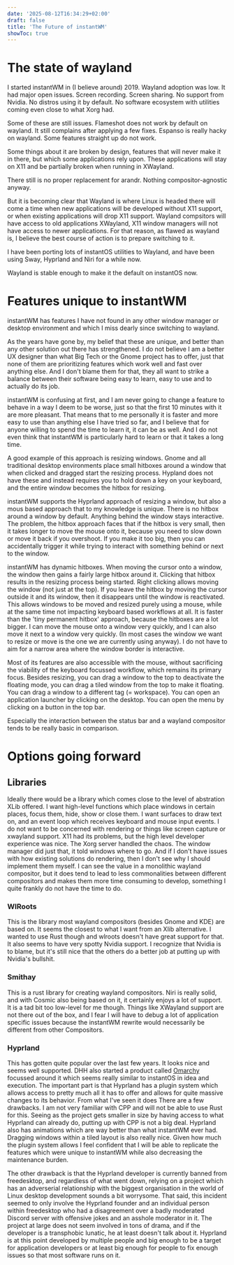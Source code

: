```yaml
---
date: '2025-08-12T16:34:29+02:00'
draft: false
title: 'The Future of instantWM'
showToc: true
---
```




# The state of wayland

I started instantWM in (I believe around) 2019. 
Wayland adoption was low. It had major open issues. Screen recording. Screen
sharing. No support from Nvidia. No distros using it by default. 
No software ecosystem with utilities coming even close to what Xorg had. 

Some of these are still issues. Flameshot does not work by default on wayland.
It still complains after applying a few fixes. 
Espanso is really hacky on wayland. Some features straight up do not work. 

Some things about it are broken by design, features that will never make it in
there, but which some applications rely upon. These applications will stay on
X11 and be partially broken when running in XWayland. 

There still is no proper replacement for arandr. Nothing compositor-agnostic
anyway. 

But it is becoming clear that Wayland is where Linux is headed there will come a
time when new applications will be developed without X11 support, or when
existing applications will drop X11 support. Wayland compsitors will have access
to old applications XWayland, X11 window managers will not have access to newer
applications. For that reason, as flawed as wayland is, I believe the best
course of action is to prepare switching to it. 

I have been porting lots of instantOS utilities to Wayland, and have been using
Sway, Hyprland and Niri for a while now. 

Wayland is stable enough to make it the default on instantOS now. 



# Features unique to instantWM

instantWM has features I have not found in any other window manager or desktop
environment and which I miss dearly since switching to wayland. 

As the years have gone by, my belief that these are unique, and better than any
other solution out there has strengthened. 
I do not believe I am a better UX designer than what Big Tech or the Gnome
project has to offer, just that none of them are prioritizing features which
work well and fast over anything else. And I don't blame them for that, they all
want to strike a balance between their software being easy to learn, easy to use
and to actually do its job. 

instantWM is confusing at first, and I am never going to change a feature to
behave in a way I deem to be worse, just so that the first 10 minutes with it
are more pleasant. That means that to me personally it is faster and more easy
to use than anything else I have tried so far, and I believe that for anyone
willing to spend the time to learn it, it can be as well. And I do not even
think that instantWM is particularly hard to learn or that it takes a long time. 

A good example of this approach is resizing windows. Gnome and all traditional
desktop environments place small hitboxes around a window that when clicked and
dragged start the resizing process. Hypland does not have these and instead
requires you to hold down a key on your keyboard, and the entire window becomes
the hitbox for resizing. 

instantWM supports the Hyprland approach of resizing a window, but also a mous
based approach that to my knowledge is unique. There is no hitbox around a
window by default. Anything behind the window stays interactive. The problem,
the hitbox approach faces that if the hitbox is very small, then it takes longer
to move the mouse onto it, because you need to slow down or move it back if you
overshoot. If you make it too big, then you can accidentally trigger it while
trying to interact with something behind or next to the window. 

instantWM has dynamic hitboxes. When moving the cursor onto a window, the window
then gains a fairly large hitbox around it. Clicking that hitbox results in the
resizing process being started. Right clicking allows moving the window (not
just at the top). If you leave the hitbox by moving the cursor outside it and
its window, then it disappears until the window is reactivated. This allows
windows to be moved and resized purely using a mouse, while at the same time not
impacting keyboard based workflows at all. It is faster than the 'tiny permanent
hitbox' approach, because the hitboxes are a lot bigger. I can move the mouse
onto a window very quickly, and I can also move it next to a window very
quickly. (In most cases the window we want to resize or move is the one we are
currently using anyway). I do not have to aim for a narrow area where the window
border is interactive. 

Most of its features are also accessible with the mouse, without sacrificing the
viability of the keyboard focussed workflow, which remains its primary focus. 
Besides resizing, you can drag a window to the top to deactivate the floating
mode, you can drag a tiled window from the top to make it floating. You can drag
a window to a different tag (= workspace). You can open an application launcher
by clicking on the desktop. You can open the menu by clicking on a button in the
top bar. 

Especially the interaction between the status bar and a wayland compositor tends
to be really basic in comparison. 

# Options going forward

## Libraries

Ideally there would be a library which comes close to the level of abstration
XLib offered. I want high-level functions which place windows in certain places,
focus them, hide, show or close them. I want surfaces to draw text on, and an
event loop which receives keyboard and mouse input events. I do not want to be
concerned with rendering or things like screen capture or xwayland support. X11
had its problems, but the high level developer experience was nice. The Xorg
server handled the chaos. The window manager did just that, it told windows
where to go. And if I don't have issues with how existing solutions do
rendering, then I don't see why I should implement them myself. I can see the
value in a monolithic wayland compositor, but it does tend to lead to less
commonalities between different compositors and makes them more time consuming
to develop, something I quite frankly do not have the time to do. 

### WlRoots

This is the library most wayland compositors (besides Gnome and KDE) are based
on. It seems the closest to what I want from an Xlib alternative. 
I wanted to use Rust though and wlroots doesn't have great support for that. 
It also seems to have very spotty Nvidia support. I recognize that Nvidia is to
blame, but it's still nice that the others do a better job at putting up with
Nvidia's bullshit. 

### Smithay

This is a rust library for creating wayland compositors. Niri is really solid,
and with Cosmic also being based on it, it certainly enjoys a lot of support. It
is a tad bit too low-level for me though. Things like XWayland support are not
there out of the box, and I fear I will have to debug a lot of application
specific issues because the instantWM rewrite would necessarily be different
from other Compositors. 


### Hyprland

This has gotten quite popular over the last few years. It looks nice and seems
well supported. DHH also started a product called
[Omarchy](https://omarchy.org/) focussed around it which seems really similar to
instantOS in idea and execution. 
The important part is that Hyprland has a plugin system which allows access to
pretty much all it has to offer and allows for quite massive changes to its
behavior. From what I've seen it does
There are a few drawbacks. I am not very familiar with CPP and will not be able
to use Rust for this. Seeing as the project gets smaller in size by having
access to what Hyprland can already do, putting up with CPP is not a big deal. 
Hyprland also has animations which are way better than what instantWM ever had. 
Dragging windows within a tiled layout is also really nice. 
Given how much the plugin system allows I feel confident that I will be able to
replicate the features which were unique to instantWM while also decreasing the
maintenance burden. 

The other drawback is that the Hyprland developer is currently banned from
freedesktop, and regardless of what went down, relying on a project which has an
adverserial relationship with the biggest organisation in the world of Linux
desktop development sounds a bit worrysome. That said, this incident seemed to
only involve the Hyprland founder and an individual person within freedesktop
who had a disagreement over a badly moderated Discord server with offensive
jokes and an asshole moderator in it. The project at large does not seem
involved in tons of drama, and if the developer is a transphobic lunatic, he at
least doesn't talk about it. Hyprland is at this point developed by multiple
people and big enough to be a target for application developers or at least big
enough for people to fix enough issues so that most software runs on it. 


